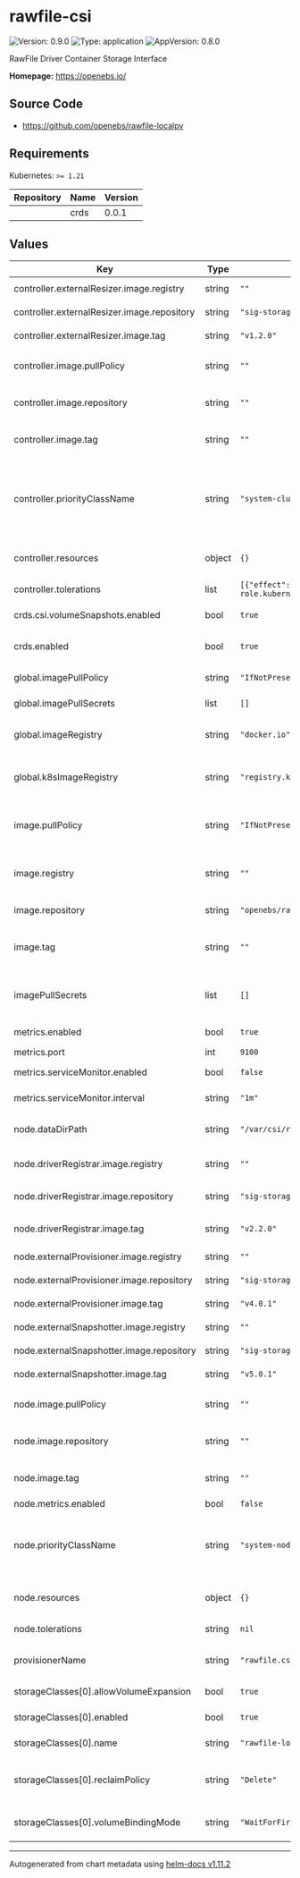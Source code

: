 # rawfile-csi

![Version: 0.9.0](https://img.shields.io/badge/Version-0.9.0-informational?style=flat-square) ![Type: application](https://img.shields.io/badge/Type-application-informational?style=flat-square) ![AppVersion: 0.8.0](https://img.shields.io/badge/AppVersion-0.8.0-informational?style=flat-square)

RawFile Driver Container Storage Interface

**Homepage:** <https://openebs.io/>

## Source Code

* <https://github.com/openebs/rawfile-localpv>

## Requirements

Kubernetes: `>= 1.21`

| Repository | Name | Version |
|------------|------|---------|
|  | crds | 0.0.1 |

## Values

| Key | Type | Default | Description |
|-----|------|---------|-------------|
| controller.externalResizer.image.registry | string | `""` | Image registry for `csi-resizer` |
| controller.externalResizer.image.repository | string | `"sig-storage/csi-resizer"` | Image Repository for `csi-resizer` |
| controller.externalResizer.image.tag | string | `"v1.2.0"` | Image tag for `csi-resizer` |
| controller.image.pullPolicy | string | `""` | Overrides default image pull policy for node component |
| controller.image.repository | string | `""` | Overrides default image repository for node component |
| controller.image.tag | string | `""` | Overrides default image tag for node component |
| controller.priorityClassName | string | `"system-cluster-critical"` | priorityClassName for controller component since this part is critical for cluster `system-cluster-critical` is default |
| controller.resources | object | `{}` | Sets compute resources for controller component |
| controller.tolerations | list | `[{"effect":"NoSchedule","key":"node-role.kubernetes.io/master","operator":"Equal","value":"true"}]` | Tolerations for controller component |
| crds.csi.volumeSnapshots.enabled | bool | `true` | Install Volume Snapshot CRDs |
| crds.enabled | bool | `true` | Disables the installation of all CRDs if set to false |
| global.imagePullPolicy | string | `"IfNotPresent"` | Default pull policy for images |
| global.imagePullSecrets | list | `[]` | Default image pull secret for images |
| global.imageRegistry | string | `"docker.io"` | Default image registry for Images from DockerHub |
| global.k8sImageRegistry | string | `"registry.k8s.io"` | Default image registry for Images from Kubernetes (registry.k8s.io) |
| image.pullPolicy | string | `"IfNotPresent"` | Default image pull policy for node and controller components |
| image.registry | string | `""` | Image registry for rawfile-localpv (default is global.imageRegistry) |
| image.repository | string | `"openebs/rawfile-localpv"` | Image repository for rawfile-localpv |
| image.tag | string | `""` | Default image tag for node and controller components (uses AppVersion if empty) |
| imagePullSecrets | list | `[]` | Sets image pull secret while pulling images from a private registry |
| metrics.enabled | bool | `true` | Completely enable or disable metrics |
| metrics.port | int | `9100` | Sets metrics port |
| metrics.serviceMonitor.enabled | bool | `false` | Enables prometheus service monitor |
| metrics.serviceMonitor.interval | string | `"1m"` | Sets prometheus target interval |
| node.dataDirPath | string | `"/var/csi/rawfile"` | Data dir path for provisioner to be used by provisioner |
| node.driverRegistrar.image.registry | string | `""` | Image Registry for `csi-node-driver-registrar` |
| node.driverRegistrar.image.repository | string | `"sig-storage/csi-node-driver-registrar"` | Image Repository for `csi-node-driver-registrar` |
| node.driverRegistrar.image.tag | string | `"v2.2.0"` | Image Tag for `csi-node-driver-registrar` |
| node.externalProvisioner.image.registry | string | `""` | Image Registry for `csi-provisioner` |
| node.externalProvisioner.image.repository | string | `"sig-storage/csi-provisioner"` | Image Repository for `csi-provisioner` |
| node.externalProvisioner.image.tag | string | `"v4.0.1"` | Image Tag for `csi-provisioner` |
| node.externalSnapshotter.image.registry | string | `""` | Image Registry for `csi-snapshotter` |
| node.externalSnapshotter.image.repository | string | `"sig-storage/csi-snapshotter"` | Image Repository for `csi-snapshotter` |
| node.externalSnapshotter.image.tag | string | `"v5.0.1"` | Image Tag for `csi-snapshotter` |
| node.image.pullPolicy | string | `""` | Overrides default image pull policy for node component |
| node.image.repository | string | `""` | Overrides default image repository for node component |
| node.image.tag | string | `""` | Overrides default image tag for node component |
| node.metrics.enabled | bool | `false` |  |
| node.priorityClassName | string | `"system-node-critical"` | priorityClassName for node component since this part is critical for node `system-node-critical` is default |
| node.resources | object | `{}` | Sets compute resources for node component |
| node.tolerations | string | `nil` | Tolerations for node component |
| provisionerName | string | `"rawfile.csi.openebs.io"` | Name of the registered CSI Driver in the cluster |
| storageClasses[0].allowVolumeExpansion | bool | `true` | volumes are able to expand/resize or not? |
| storageClasses[0].enabled | bool | `true` | Enable or disable StorageClass |
| storageClasses[0].name | string | `"rawfile-localpv"` | Name of the StorageClass |
| storageClasses[0].reclaimPolicy | string | `"Delete"` | Sets default reclaimPolicy for StorageClass volumes |
| storageClasses[0].volumeBindingMode | string | `"WaitForFirstConsumer"` | Sets volumeBindingMode for StorageClass |

----------------------------------------------
Autogenerated from chart metadata using [helm-docs v1.11.2](https://github.com/norwoodj/helm-docs/releases/v1.11.2)

